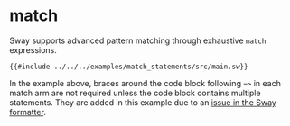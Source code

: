 # match

Sway supports advanced pattern matching through exhaustive `match` expressions.

```sway
{{#include ../../../examples/match_statements/src/main.sw}}
```

In the example above, braces around the code block following `=>` in each match arm are not required unless the code block contains multiple statements. They are added in this example due to an [issue in the Sway formatter](https://github.com/FuelLabs/sway/issues/604).
